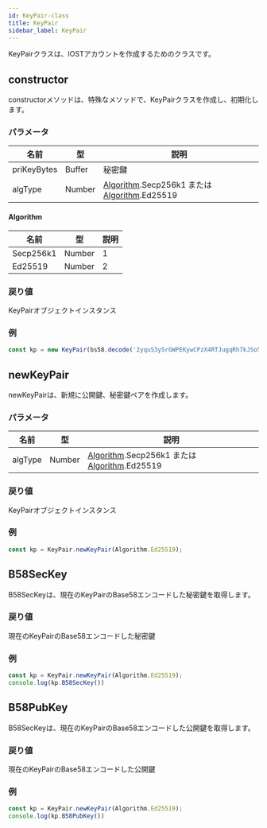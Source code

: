 ```yaml
---
id: KeyPair-class
title: KeyPair
sidebar_label: KeyPair
---
```


KeyPairクラスは、IOSTアカウントを作成するためのクラスです。

## constructor
constructorメソッドは、特殊なメソッドで、KeyPairクラスを作成し、初期化します。

### パラメータ
名前             |型       |説明 
----                |--         |--
priKeyBytes |Buffer         | 秘密鍵
algType |Number         | [Algorithm](#algorithm).Secp256k1 または [Algorithm](#algorithm).Ed25519

#### Algorithm
名前             |型       |説明 
----                |--         |--
Secp256k1 |Number         | 1
Ed25519 |Number         | 2

### 戻り値
KeyPairオブジェクトインスタンス

### 例
```javascript
const kp = new KeyPair(bs58.decode('2yquS3ySrGWPEKywCPzX4RTJugqRh7kJSo5aehsLYPEWkUxBWA39oMrZ7ZxuM4fgyXYs2cPwh5n8aNNpH5x2VyK1'));
```

## newKeyPair
newKeyPairは、新規に公開鍵、秘密鍵ペアを作成します。

### パラメータ
名前             |型       |説明 
----                |--         |--
algType |Number         | [Algorithm](#algorithm).Secp256k1 または [Algorithm](#algorithm).Ed25519

### 戻り値
KeyPairオブジェクトインスタンス

### 例
```javascript
const kp = KeyPair.newKeyPair(Algorithm.Ed25519);
```

## B58SecKey
B58SecKeyは、現在のKeyPairのBase58エンコードした秘密鍵を取得します。

### 戻り値
現在のKeyPairのBase58エンコードした秘密鍵

### 例
```javascript
const kp = KeyPair.newKeyPair(Algorithm.Ed25519);
console.log(kp.B58SecKey())
```

## B58PubKey
B58SecKeyは、現在のKeyPairのBase58エンコードした公開鍵を取得します。

### 戻り値
現在のKeyPairのBase58エンコードした公開鍵

### 例
```javascript
const kp = KeyPair.newKeyPair(Algorithm.Ed25519);
console.log(kp.B58PubKey())
```